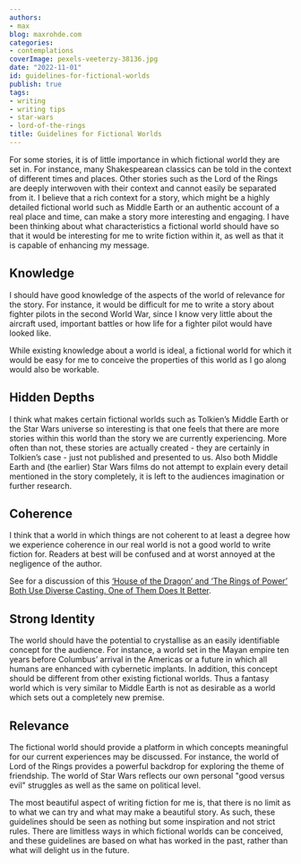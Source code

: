 ```yaml
---
authors:
- max
blog: maxrohde.com
categories:
- contemplations
coverImage: pexels-veeterzy-38136.jpg
date: "2022-11-01"
id: guidelines-for-fictional-worlds
publish: true
tags:
- writing
- writing tips
- star-wars
- lord-of-the-rings
title: Guidelines for Fictional Worlds
---
```


For some stories, it is of little importance in which fictional world they are set in. For instance, many Shakespearean classics can be told in the context of different times and places. Other stories such as the Lord of the Rings are deeply interwoven with their context and cannot easily be separated from it. I believe that a rich context for a story, which might be a highly detailed fictional world such as Middle Earth or an authentic account of a real place and time, can make a story more interesting and engaging. I have been thinking about what characteristics a fictional world should have so that it would be interesting for me to write fiction within it, as well as that it is capable of enhancing my message.

## Knowledge

I should have good knowledge of the aspects of the world of relevance for the story. For instance, it would be difficult for me to write a story about fighter pilots in the second World War, since I know very little about the aircraft used, important battles or how life for a fighter pilot would have looked like.

While existing knowledge about a world is ideal, a fictional world for which it would be easy for me to conceive the properties of this world as I go along would also be workable.

## Hidden Depths

I think what makes certain fictional worlds such as Tolkien’s Middle Earth or the Star Wars universe so interesting is that one feels that there are more stories within this world than the story we are currently experiencing. More often than not, these stories are actually created - they are certainly in Tolkien’s case - just not published and presented to us. Also both Middle Earth and (the earlier) Star Wars films do not attempt to explain every detail mentioned in the story completely, it is left to the audiences imagination or further research.

## Coherence

I think that a world in which things are not coherent to at least a degree how we experience coherence in our real world is not a good world to write fiction for. Readers at best will be confused and at worst annoyed at the negligence of the author.

See for a discussion of this [‘House of the Dragon’ and ‘The Rings of Power’ Both Use Diverse Casting. One of Them Does It Better](https://www.nytimes.com/2022/10/28/opinion/rings-dragon.html).

## Strong Identity

The world should have the potential to crystallise as an easily identifiable concept for the audience. For instance, a world set in the Mayan empire ten years before Columbus’ arrival in the Americas or a future in which all humans are enhanced with cybernetic implants. In addition, this concept should be different from other existing fictional worlds. Thus a fantasy world which is very similar to Middle Earth is not as desirable as a world which sets out a completely new premise.

## Relevance

The fictional world should provide a platform in which concepts meaningful for our current experiences may be discussed. For instance, the world of Lord of the Rings provides a powerful backdrop for exploring the theme of friendship. The world of Star Wars reflects our own personal "good versus evil" struggles as well as the same on political level.

The most beautiful aspect of writing fiction for me is, that there is no limit as to what we can try and what may make a beautiful story. As such, these guidelines should be seen as nothing but some inspiration and not strict rules. There are limitless ways in which fictional worlds can be conceived, and these guidelines are based on what has worked in the past, rather than what will delight us in the future.

